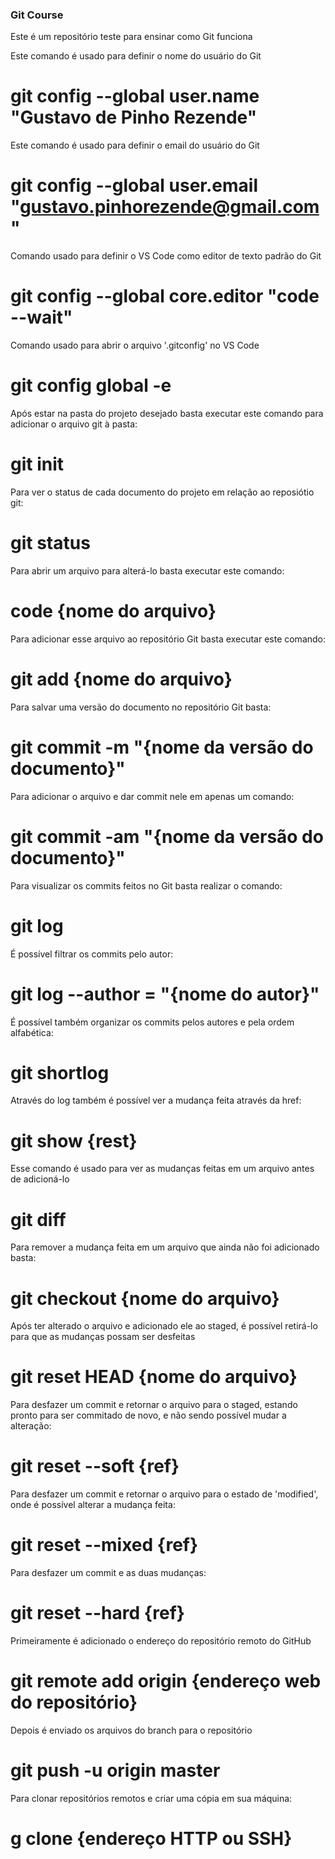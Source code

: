 ### Git Course 
Este é um repositório teste para ensinar como Git funciona


Este comando é usado para definir o nome do usuário do Git
# git config --global user.name "Gustavo de Pinho Rezende"

Este comando é usado para definir o email do usuário do Git
# git config --global user.email "gustavo.pinhorezende@gmail.com"

Comando usado para definir o VS Code como editor de texto padrão do Git
# git config --global core.editor "code --wait"

Comando usado para abrir o arquivo '.gitconfig' no VS Code
# git config global -e

<!--init-->
Após estar na pasta do projeto desejado basta executar este comando para adicionar o arquivo git à pasta:
# git init

<!--status-->
Para ver o status de cada documento do projeto em relação ao reposiótio git:
# git status

<!--alterar e adicionar-->
Para abrir um arquivo para alterá-lo basta executar este comando:
# code {nome do arquivo}

Para adicionar esse arquivo ao repositório Git basta executar este comando:
# git add {nome do arquivo}

<!--commit-->
Para salvar uma versão do documento no repositório Git basta:
# git commit -m "{nome da versão do documento}"

Para adicionar o arquivo e dar commit nele em apenas um comando:
# git commit -am "{nome da versão do documento}"

<!--log-->
Para visualizar os commits feitos no Git basta realizar o comando: 
# git log

É possível filtrar os commits pelo autor:
# git log --author = "{nome do autor}"

É possível também organizar os commits pelos autores e pela ordem alfabética:
# git shortlog

Através do log também é possível ver a mudança feita através da href:
# git show {rest}

<!--diff-->
Esse comando é usado para ver as mudanças feitas em um arquivo antes de adicioná-lo
# git diff

<!--Desfazendo coisas-->
Para remover a mudança feita em um arquivo que ainda não foi adicionado basta:
# git checkout {nome do arquivo}

<!--reset-->
<!--Para realizar um reset é necessário usar a ref de um commit anterior ao desejado-->
Após ter alterado o arquivo e adicionado ele ao staged, é possível retirá-lo para que as mudanças possam ser desfeitas
# git reset HEAD {nome do arquivo}

Para desfazer um commit e retornar o arquivo para o staged, estando pronto para ser commitado de novo, e não sendo possível mudar a alteração:
# git reset --soft {ref}

Para desfazer um commit e retornar o arquivo para o estado de 'modified', onde é possível alterar a mudança feita:
# git reset --mixed {ref}

Para desfazer um commit e as duas mudanças:
# git reset --hard {ref}


<!--GitHub-->
Primeiramente é adicionado o endereço do repositório remoto do GitHub
# git remote add origin {endereço web do repositório}

Depois é enviado os arquivos do branch para o repositório
# git push -u origin master

Para clonar repositórios remotos e criar uma cópia em sua máquina:
# g clone {endereço HTTP ou SSH}

